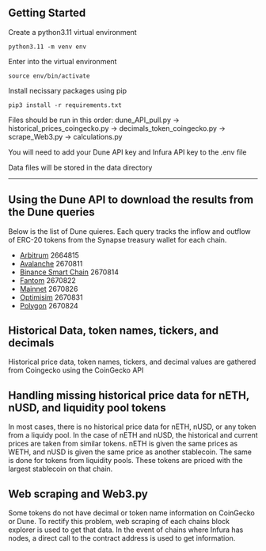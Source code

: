 ## Getting Started
Create a python3.11 virtual environment
```console
python3.11 -m venv env
```

Enter into the virtual environment
```console
source env/bin/activate
```

Install necissary packages using pip
```console
pip3 install -r requirements.txt 
```
Files should be run in this order:
dune_API_pull.py &rarr; historical_prices_coingecko.py &rarr; decimals_token_coingecko.py &rarr; scrape_Web3.py &rarr; calculations.py

You will need to add your Dune API key and Infura API key to the .env file

Data files will be stored in the data directory

---
## Using the Dune API to download the results from the Dune queries 
Below is the list of Dune quieres. Each query tracks the inflow and outflow of ERC-20 tokens from the Synapse treasury wallet for each chain.
* [Arbitrum](https://dune.com/queries/2664815) 2664815
* [Avalanche](https://dune.com/queries/2670811) 2670811
* [Binance Smart Chain](https://dune.com/queries/2670814) 2670814
* [Fantom](https://dune.com/queries/2670822) 2670822
* [Mainnet](https://dune.com/queries/2670826) 2670826
* [Optimisim](https://dune.com/queries/2670831) 2670831
* [Polygon](https://dune.com/queries/2670824) 2670824

## Historical Data, token names, tickers, and decimals
Historical price data, token names, tickers, and decimal values are gathered from Coingecko using the CoinGecko API

## Handling missing historical price data for nETH, nUSD, and liquidity pool tokens
In most cases, there is no historical price data for nETH, nUSD, or any token from a liquidy pool. In the case of nETH and nUSD, the historical and current prices are taken from similar tokens. nETH is given the same prices as WETH, and nUSD is given the same price as another stablecoin. The same is done for tokens from liquidity pools. These tokens are priced with the largest stablecoin on that chain.

## Web scraping and Web3.py
Some tokens do not have decimal or token name information on CoinGecko or Dune. To rectify this problem, web scraping of each chains block explorer is used to get that data. In the event of chains where Infura has nodes, a direct call to the contract address is used to get information.
